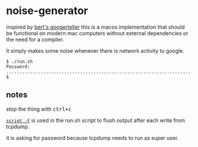 # noise-generator

inspired by [bert's googerteller](https://github.com/berthubert/googerteller/) this is a macos implementation that should be functional on modern mac computers without external dependencies or the need for a compiler.

it simply makes some noise whenever there is network activity to google.


```
$ ./run.sh
Password:
.........................................................................................
$

```

## notes

stop the thing with <kbd>ctrl+c</kbd>

[`script -F`](https://www.unix.com/man-page/mojave/1/SCRIPT/) is used in the run.sh script to flush output after each write from tcpdump.

it is asking for password because tcpdump needs to run as super user.
